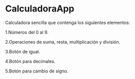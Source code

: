 # CalculadoraApp

Calculadora sencilla que contenga los siguientes elementos:

1.Números del 0 al 9.

2.Operaciones de suma, resta, multiplicación y división.

3.Botón de igual.

4.Botón para decimales.

5.Botón para cambio de signo.
